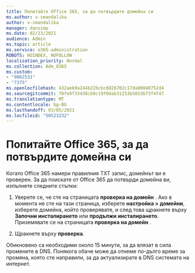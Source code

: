 ```yaml
---
title: Попитайте Office 365, за да потвърдите домейна си
ms.author: v-smandalika
author: v-smandalika
manager: dansimp
ms.date: 02/23/2021
audience: Admin
ms.topic: article
ms.service: o365-administration
ROBOTS: NOINDEX, NOFOLLOW
localization_priority: Normal
ms.collection: Adm_O365
ms.custom:
- "9002531"
- "7375"
ms.openlocfilehash: 432ae69a244b22bcbc8826702c17da00040752d4
ms.sourcegitcommit: 78fe9f33438cb0c19f0dab31253b5853b73f4f47
ms.translationtype: MT
ms.contentlocale: bg-BG
ms.lasthandoff: 03/05/2021
ms.locfileid: "50523232"
---
```

# <a name="ask-office-365-to-verify-your-domain"></a>Попитайте Office 365, за да потвърдите домейна си

Когато Office 365 намери правилния TXT запис, домейнът ви е проверен. За да поискате от Office 365 да потвърди домейна ви, изпълнете следните стъпки:

1. Уверете се, че сте на страницата **проверка на домейн** . Ако в момента не сте на тази страница, изберете **настройка > домейни**, изберете домейна, който проверявате, и след това щракнете върху **Започни инсталирането** или **продължи инсталирането**. Приземявате се на страницата **проверка на домейн** .

2. Щракнете върху **проверка**.

Обикновено са необходими около 15 минути, за да влязат в сила промените в DNS. Понякога обаче може да отнеме по-дълго време за промяна, която сте направили, за да актуализирате в DNS системата на интернет.

